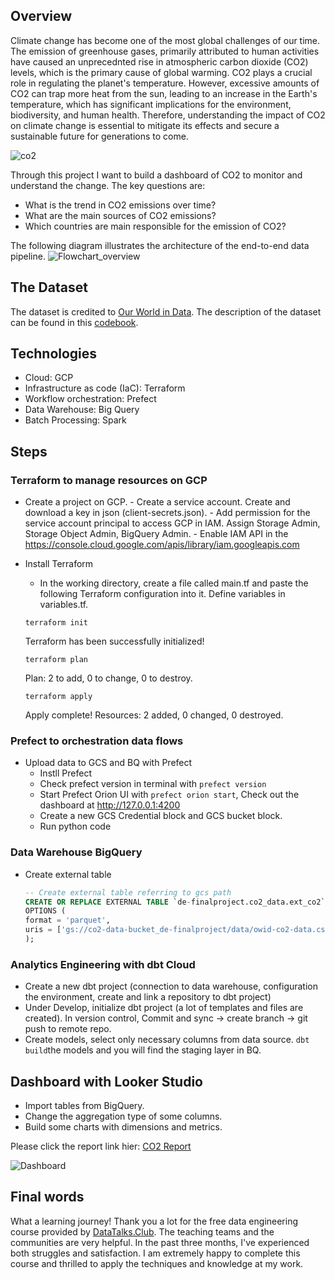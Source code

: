 ## Overview
Climate change has become one of the most global challenges of our time. The emission of greenhouse gases, primarily attributed to human activities have caused an unprecednted rise in atmospheric carbon dioxide (CO2) levels, which is the primary cause of global warming. CO2 plays a crucial role in regulating the planet's temperature. However, excessive amounts of CO2 can trap more heat from the sun, leading to an increase in the Earth's temperature, which has significant implications for the environment, biodiversity, and human health. Therefore, understanding the impact of CO2 on climate change is essential to mitigate its effects and secure a sustainable future for generations to come.

![co2](https://res.cloudinary.com/do5aglxsw/image/upload/v1680347319/DE_FinalProject/co2_lqfpoa.jpg)

Through this project I want to build a dashboard of CO2 to monitor and understand the change. The key questions are: 
- What is the trend in CO2 emissions over time? 
- What are the main sources of CO2 emissions?
- Which countries are main responsible for the emission of CO2? 


The following diagram illustrates the architecture of the end-to-end data pipeline. 
![Flowchart_overview](https://res.cloudinary.com/do5aglxsw/image/upload/v1680346760/DE_FinalProject/flowchart_finalproject_f5a0x3.png)


## The Dataset
The dataset is credited to [Our World in Data](https://github.com/owid/co2-data).
The description of the dataset can be found in this [codebook](https://github.com/owid/co2-data/blob/master/owid-co2-codebook.csv). 

## Technologies
- Cloud: GCP
- Infrastructure as code (IaC): Terraform
- Workflow orchestration: Prefect
- Data Warehouse: Big Query
- Batch Processing: Spark

## Steps
### Terraform to manage resources on GCP
  - Create a project on GCP. 
        - Create a service account. Create and download a key in json (client-secrets.json). 
        - Add permission for the service account principal to access GCP in IAM. Assign Storage Admin, Storage Object Admin, BigQuery Admin. 
        - Enable IAM API in the https://console.cloud.google.com/apis/library/iam.googleapis.com 

  - Install Terraform  
    
    - In the working directory, create a file called main.tf and paste the following Terraform configuration into it. Define variables in variables.tf. 

    ```shell
    terraform init
    ```
    Terraform has been successfully initialized! 

    ```shell
    terraform plan
    ```
    Plan: 2 to add, 0 to change, 0 to destroy.

    ```shell 
    terraform apply
    ```
    Apply complete! Resources: 2 added, 0 changed, 0 destroyed. 


### Prefect to orchestration data flows
- Upload data to GCS and BQ with Prefect
    - Instll Prefect 
    - Check prefect version in terminal with ```prefect version```
    - Start Prefect Orion UI with ```prefect orion start```, Check out the dashboard at http://127.0.0.1:4200
    - Create a new GCS Credential block and GCS bucket block.
    - Run python code 


### Data Warehouse BigQuery 
  - Create external table
    ```sql
    -- Create external table referring to gcs path
    CREATE OR REPLACE EXTERNAL TABLE `de-finalproject.co2_data.ext_co2`
    OPTIONS (
    format = 'parquet',
    uris = ['gs://co2-data-bucket_de-finalproject/data/owid-co2-data.csv.parquet']
    );
    ```

### Analytics Engineering with dbt Cloud
  - Create a new dbt project (connection to data warehouse, configuration the environment, create and link a repository to dbt project)
  - Under Develop, initialize dbt project (a lot of templates and files are created). In version control, Commit and sync -> create branch -> git push to remote repo.
  - Create models, select only necessary columns from data source. ```dbt build```the models and you will find the staging layer in BQ. 

## Dashboard with Looker Studio 
- Import tables from BigQuery. 
- Change the aggregation type of some columns.
- Build some charts with dimensions and metrics. 

Please click the report link hier: [CO2 Report](https://lookerstudio.google.com/reporting/4d0d9243-f87a-4ae8-8434-7d79acf66531)

![Dashboard](https://res.cloudinary.com/do5aglxsw/image/upload/v1680469651/DE_FinalProject/dashboard_yjzla1.png)

## Final words
What a learning journey! Thank you a lot for the free data engineering course provided by [DataTalks.Club](https://datatalks.club/). The teaching teams and the communities are very helpful. In the past three months, I've experienced both struggles and satisfaction. I am extremely happy to complete this course and thrilled to apply the techniques and knowledge at my work.


